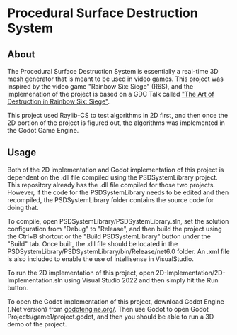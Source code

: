 # Procedural Surface Destruction System
## About
The Procedural Surface Destruction System is essentially a real-time 3D mesh generator that is meant to be used in video games.
This project was inspired by the video game "Rainbow Six: Siege" (R6S), and the implemenation of the project is based
on a GDC Talk called ["The Art of Destruction in Rainbow Six: Siege"](https://www.youtube.com/watch?v=SjkQxowsL0I&t).

This project used Raylib-CS to test algorithms in 2D first, and then once the 2D portion of the project is figured out, the algorithms was implemented in the Godot Game Engine.

## Usage
Both of the 2D implementation and Godot implementation of this project is dependent on the .dll file compiled using the PSDSystemLibrary project. This repository already has the .dll file compiled for those two projects. However, if the code for the PSDSystemLibrary needs to be edited and then recompiled, the PSDSystemLibrary folder contains the source code for doing that.

To compile, open PSDSystemLibrary/PSDSystemLibrary.sln, set the solution configuration from "Debug" to "Release", and then build the project using the Ctrl+B shortcut or the "Build PSDSystemLibrary" button under the "Build" tab. Once built, the .dll file should be located in the PSDSystemLibrary/PSDSystemLibrary/bin/Release/net6.0 folder. An .xml file is also included to enable the use of intellisense in VisualStudio.

To run the 2D implementation of this project, open 2D-Implementation/2D-Implementation.sln using Visual Studio 2022 and then simply hit the Run button.

To open the Godot implementation of this project, download Godot Engine (.Net version) from [godotengine.org/](https://godotengine.org/). Then use Godot to open 
Godot Projects/game1/project.godot, and then you should be able to run a 3D demo of the project.
